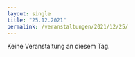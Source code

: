 ```yaml
---
layout: single
title: "25.12.2021"
permalink: /veranstaltungen/2021/12/25/
---
```


Keine Veranstaltung an diesem Tag.
